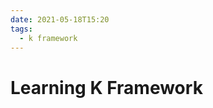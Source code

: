 ```yaml
---
date: 2021-05-18T15:20
tags: 
  - k framework
---
```


# Learning K Framework

<b5336f10>

<ced56013>

<b5d55ac6>
